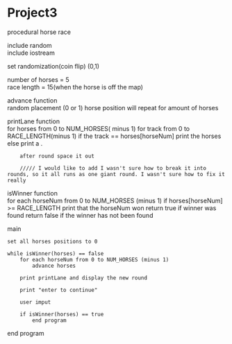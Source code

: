 # Project3
procedural horse race 

include random <br>
include iostream <br>

set randomization(coin flip) (0,1) <br>

number of horses = 5 <br>
race length = 15(when the horse is off the map) <br>

advance function<br>
	random placement (0 or 1)
	horse position will repeat for amount of horses

printLane function<br>
	for horses from 0 to NUM_HORSES( minus 1)
		for track from 0 to RACE_LENGTH(minus 1)
			if the track == horses[horseNum]
				print the horses
			else
				print a . 

		after round space it out

		///// I would like to add I wasn't sure how to break it into rounds, so it all runs as one giant round. I wasn't sure how to fix it really

isWinner function<br>
	for each horseNum from 0 to NUM_HORSES (minus 1)
		if horses[horseNum] >= RACE_LENGTH
			print that the horseNum won
			return true if winner was found
		return false if the winner has not been found

main<br>

	set all horses positions to 0

	while isWinner(horses) == false
		for each horseNum from 0 to NUM_HORSES (minus 1)
			advance horses

		print printLane and display the new round

		print "enter to continue"
		
		user imput

		if isWinner(horses) == true
			end program

end program<br>

